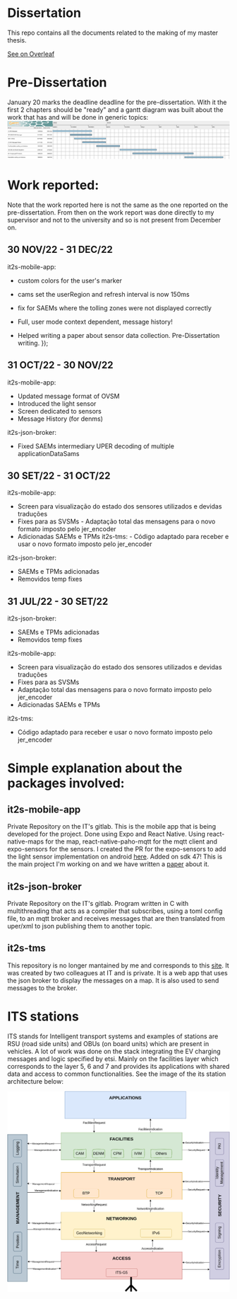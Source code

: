 # Dissertation
This repo contains all the documents related to the making of my master thesis.

[See on Overleaf](https://www.overleaf.com/read/kgnwtrzpwtpt)

# Pre-Dissertation
January 20 marks the deadline deadline for the pre-dissertation.
With it the first 2 chapters should be "ready" and a gantt diagram was built about the work that has and will be done in generic topics:
![Work](./Projected_work.png)

# Work reported:
Note that the work reported here is not the same as the one reported on the pre-dissertation. From then on the work report was done directly to my supervisor and not to the university and so is not present from December on.
## 30 NOV/22 - 31 DEC/22
it2s-mobile-app:
- custom colors for the user's marker
- cams set the userRegion and refresh interval is now 150ms
- fix for SAEMs where the tolling zones were not displayed correctly
- Full, user mode context dependent, message history!

- Helped writing a paper about sensor data collection.
Pre-Dissertation writing.                  });

## 31 OCT/22 - 30 NOV/22
it2s-mobile-app:
- Updated message format of OVSM
- Introduced the light sensor 
- Screen dedicated to sensors
- Message History (for denms)

it2s-json-broker:
- Fixed SAEMs intermediary UPER decoding of multiple applicationDataSams


## 30 SET/22 - 31 OCT/22
it2s-mobile-app: 
- Screen para visualização do estado dos sensores utilizados e devidas traduções 
- Fixes para as SVSMs - Adaptação total das mensagens para o novo formato imposto pelo jer_encoder 
- Adicionadas SAEMs e TPMs it2s-tms: - Código adaptado para receber e usar o novo formato imposto pelo jer_encoder

it2s-json-broker: 
- SAEMs e TPMs adicionadas 
- Removidos temp fixes 

## 31 JUL/22 - 30 SET/22

it2s-json-broker: 
- SAEMs e TPMs adicionadas
- Removidos temp fixes

it2s-mobile-app:
- Screen para visualização do estado dos sensores utilizados e devidas traduções
- Fixes para as SVSMs
- Adaptação total das mensagens para o novo formato imposto pelo jer_encoder
- Adicionadas SAEMs e TPMs 

it2s-tms:
- Código adaptado para receber e usar o novo formato imposto pelo jer_encoder

# Simple explanation about the packages involved:
## it2s-mobile-app
Private Repository on the IT's gitlab.
This is the mobile app that is being developed for the project. Done using Expo and React Native.
Using react-native-maps for the map, react-native-paho-mqtt for the mqtt client and expo-sensors for the sensors. I created the PR for the expo-sensors to add the light sensor implementation on android [here]( https://github.com/expo/expo/pull/18225 ). Added on sdk 47!
This is the main project I'm working on and we have written a [paper](https://www.mdpi.com/1424-8220/23/3/1724) about it.
## it2s-json-broker
Private Repository on the IT's gitlab.
Program written in C with multithreading that acts as a compiler that subscribes, using a toml config file, to an mqtt broker and receives messages that are then translated from uper/xml to json publishing them to another topic.
## it2s-tms
This repository is no longer mantained by me and corresponds to this [site](https://ccam.av.it.pt). It was created by two colleagues at IT and is private. It is a web app that uses the json broker to display the messages on a map. It is also used to send messages to the broker.

# ITS stations
ITS stands for Intelligent transport systems and examples of stations are RSU (road side units) and OBUs (on board units) which are present in vehicles.
A lot of work was done on the stack integrating the EV charging messages and logic specified by etsi. Mainly on the facilities layer which corresponds to the layer 5, 6 and 7 and provides its applications with shared data and access to common functionalities. See the image of the its station architecture below:

![ITS station architecture](./itss_arch.drawio.png)
